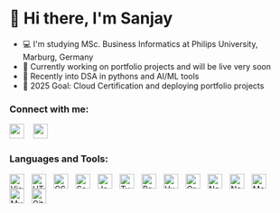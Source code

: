 # 👋 Hi there, I'm Sanjay

- 💻 I'm studying MSc. Business Informatics at Philips University, Marburg, Germany
- 🔭 Currently working on portfolio projects and will be live very soon
- 🌱 Recently into DSA in pythons and AI/ML tools
- 🥅 2025 Goal: Cloud Certification and deploying portfolio projects

### Connect with me:

[<img width="26px" src="https://cdn.jsdelivr.net/gh/devicons/devicon/icons/twitter/twitter-original.svg" />](https://twitter.com/saspiansparrow)
&nbsp;&nbsp;
[<img width="26px" src="https://cdn.jsdelivr.net/gh/devicons/devicon/icons/linkedin/linkedin-original.svg"/>](https://linkedin.com/in/saspian)
&nbsp;&nbsp;

### Languages and Tools:

[<img align="left" alt="Visual Studio Code" width="26px" src="https://cdn.jsdelivr.net/gh/devicons/devicon/icons/vscode/vscode-original.svg" style="padding-right:10px;" />](## "VSCode")
[<img align="left" alt="HTML5" width="26px" src="https://cdn.jsdelivr.net/gh/devicons/devicon/icons/html5/html5-original.svg" style="padding-right:10px;" />](## "HTML5")
[<img align="left" alt="CSS3" width="26px" src="https://cdn.jsdelivr.net/gh/devicons/devicon/icons/css3/css3-original.svg" style="padding-right:10px;" />](## "CSS3")
[<img align="left" alt="Sass" width="26px" src="https://cdn.jsdelivr.net/gh/devicons/devicon/icons/sass/sass-original.svg" style="padding-right:10px;" />](## "Sass")
[<img align="left" alt="JavaScript" width="26px" src="https://cdn.jsdelivr.net/gh/devicons/devicon/icons/javascript/javascript-original.svg" style="padding-right:10px;" />](## "JavaScript")
[<img align="left" alt="TypeScript" width="26px" src="https://cdn.jsdelivr.net/gh/devicons/devicon/icons/typescript/typescript-original.svg" style="padding-right:10px;" />](## "TypeScript")
[<img align="left" alt="React" width="26px" src="https://cdn.jsdelivr.net/gh/devicons/devicon/icons/react/react-original.svg" style="padding-right:10px;" />](## "React")
[<img align="left" alt="Vue" width="26px" src="https://cdn.jsdelivr.net/gh/devicons/devicon/icons/vuejs/vuejs-original.svg" style="padding-right:10px;" />](## "Vue")
[<img align="left" alt="GraphQL" width="26px" src="https://cdn.jsdelivr.net/gh/devicons/devicon/icons/graphql/graphql-plain.svg" style="padding-right:10px;" />](## "GraphQL")
[<img align="left" alt="Node.js" width="26px" src="https://cdn.jsdelivr.net/gh/devicons/devicon/icons/nodejs/nodejs-original.svg" style="padding-right:10px;" />](## "NodeJS")
[<img align="left" alt="Nest.js" width="26px" src="https://cdn.jsdelivr.net/gh/devicons/devicon/icons/nestjs/nestjs-plain.svg" style="padding-right:10px;" />](## "NestJS")
[<img align="left" alt="MongoDB" width="26px" src="https://cdn.jsdelivr.net/gh/devicons/devicon/icons/mongodb/mongodb-original.svg" style="padding-right:10px;" />](## "MongoDB")
[<img align="left" alt="MySQL" width="26px" src="https://cdn.jsdelivr.net/gh/devicons/devicon/icons/mysql/mysql-original.svg" style="padding-right:10px;" />](## "MySQL")
[<img align="left" alt="Git" width="26px" src="https://cdn.jsdelivr.net/gh/devicons/devicon/icons/git/git-original.svg" style="padding-right:10px;" />](## "Git")

<br />
<br />
